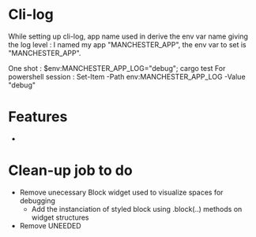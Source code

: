 # Cli-log
While setting up cli-log, app name used in derive the env var name giving the log level :
I named my app "MANCHESTER_APP", the env var to set is "MANCHESTER_APP".

One shot : $env:MANCHESTER_APP_LOG="debug"; cargo test
For powershell session : Set-Item -Path env:MANCHESTER_APP_LOG -Value "debug"


# Features
- 


# Clean-up job to do
- Remove unecessary Block widget used to visualize spaces for debugging
    - Add the instanciation of styled block using .block(..) methods on widget structures
- Remove UNEEDED